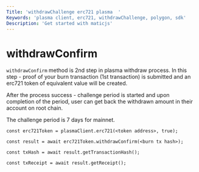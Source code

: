 ```yaml
---
Title: 'withdrawChallenge erc721 plasma  '
Keywords: 'plasma client, erc721, withdrawChallenge, polygon, sdk'
Description: 'Get started with maticjs'
---
```


# withdrawConfirm

`withdrawConfirm` method is 2nd step in plasma withdraw process. In this step - proof of your burn transaction (1st transaction) is submitted and an erc721 token of equivalent value will be created.

After the process success - challenge period is started and upon completion of the period, user can get back the withdrawn amount in their account on root chain.

The challenge period is 7 days for mainnet.

```
const erc721Token = plasmaClient.erc721(<token address>, true);

const result = await erc721Token.withdrawConfirm(<burn tx hash>);

const txHash = await result.getTransactionHash();

const txReceipt = await result.getReceipt();

```
